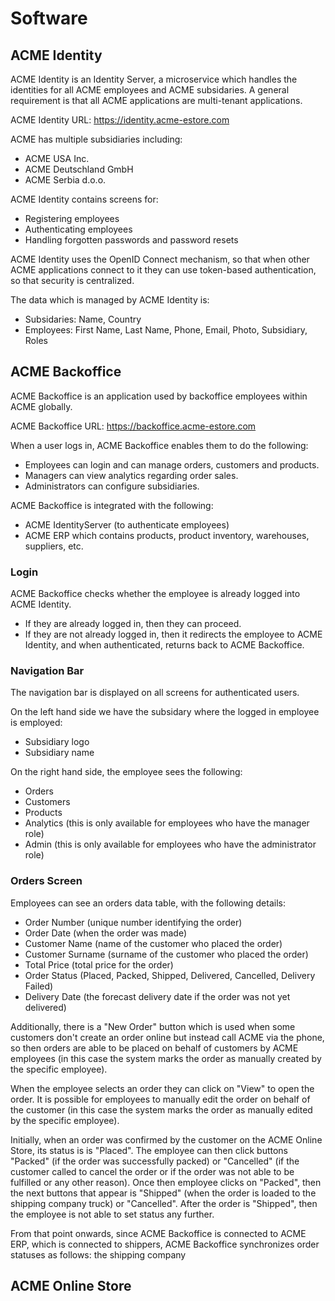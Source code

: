 # Software

## ACME Identity

ACME Identity is an Identity Server, a microservice which handles the identities for all ACME employees and ACME subsidaries. A general requirement is that all ACME applications are multi-tenant applications.

ACME Identity URL: https://identity.acme-estore.com

ACME has multiple subsidiaries including:

* ACME USA Inc.
* ACME Deutschland GmbH
* ACME Serbia d.o.o.

ACME Identity contains screens for:

* Registering employees
* Authenticating employees
* Handling forgotten passwords and password resets

ACME Identity uses the OpenID Connect mechanism, so that when other ACME applications connect to it they can use token-based authentication, so that security is centralized.

The data which is managed by ACME Identity is:

* Subsidaries: Name, Country
* Employees: First Name, Last Name, Phone, Email, Photo, Subsidiary, Roles

## ACME Backoffice

ACME Backoffice is an application used by backoffice employees within ACME globally. 

ACME Backoffice URL: https://backoffice.acme-estore.com

When a user logs in, ACME Backoffice enables them to do the following:

* Employees can login and can manage orders, customers and products. 
* Managers can view analytics regarding order sales.
* Administrators can configure subsidiaries.

ACME Backoffice is integrated with the following:

* ACME IdentityServer \(to authenticate employees\)
* ACME ERP which contains products, product inventory, warehouses, suppliers, etc.

### Login

ACME Backoffice checks whether the employee is already logged into ACME Identity. 

* If they are already logged in, then they can proceed.
* If they are not already logged in, then it redirects the employee to ACME Identity, and when authenticated, returns back to ACME Backoffice.

### Navigation Bar

The navigation bar is displayed on all screens for authenticated users.

On the left hand side we have the subsidary where the logged in employee is employed:

* Subsidiary logo
* Subsidiary name

On the right hand side, the employee sees the following:

* Orders
* Customers
* Products
* Analytics \(this is only available for employees who have the manager role\)
* Admin \(this is only available for employees who have the administrator role\)

### Orders Screen

Employees can see an orders data table, with the following details:

* Order Number \(unique number identifying the order\)
* Order Date \(when the order was made\)
* Customer Name \(name of the customer who placed the order\)
* Customer Surname \(surname of the customer who placed the order\)
* Total Price \(total price for the order\)
* Order Status \(Placed, Packed, Shipped, Delivered, Cancelled, Delivery Failed\)
* Delivery Date \(the forecast delivery date if the order was not yet delivered\)

Additionally, there is a "New Order" button which is used when some customers don't create an order online but instead call ACME via the phone, so then orders are able to be placed on behalf of customers by ACME employees \(in this case the system marks the order as manually created by the specific employee\).

When the employee selects an order they can click on "View" to open the order. It is possible for employees to manually edit the order on behalf of the customer \(in this case the system marks the order as manually edited by the specific employee\).

Initially, when an order was confirmed by the customer on the ACME Online Store, its status is is "Placed". The employee can then click buttons "Packed" \(if the order was successfully packed\) or "Cancelled" \(if the customer called to cancel the order or if the order was not able to be fulfilled or any other reason\). Once then employee clicks on "Packed", then the next buttons that appear is "Shipped" \(when the order is loaded to the shipping company truck\) or "Cancelled". After the order is "Shipped", then the employee is not able to set status any further.

From that point onwards, since ACME Backoffice is connected to ACME ERP, which is connected to shippers, ACME Backoffice synchronizes order statuses as follows: the shipping company 

## ACME Online Store

